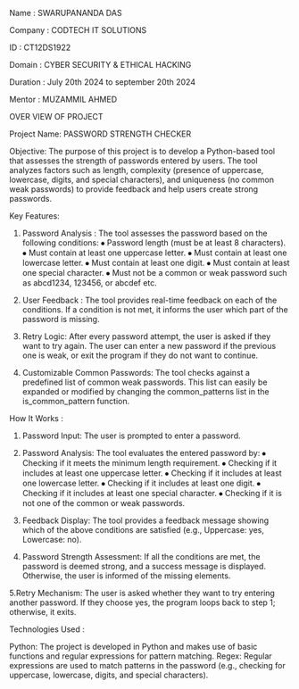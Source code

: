 Name : SWARUPANANDA DAS

Company : CODTECH IT SOLUTIONS

ID : CT12DS1922

Domain : CYBER SECURITY & ETHICAL HACKING

Duration : July 20th 2024 to september 20th 2024

Mentor : MUZAMMIL AHMED










OVER VIEW OF PROJECT 

Project Name: PASSWORD STRENGTH CHECKER

Objective:
The purpose of this project is to develop a Python-based tool that assesses the strength of 
passwords entered by users. The tool analyzes factors such as length, complexity (presence of 
uppercase, lowercase, digits, and special characters), and uniqueness (no common weak 
passwords) to provide feedback and help users create strong passwords.


Key Features:

1. Password Analysis :
The tool assesses the password based on the following conditions:
  ⦁ Password length (must be at least 8 characters).
  ⦁ Must contain at least one uppercase letter.
  ⦁ Must contain at least one lowercase letter.
  ⦁ Must contain at least one digit.
  ⦁ Must contain at least one special character.
  ⦁ Must not be a common or weak password such as abcd1234, 123456, or abcdef etc.

2. User Feedback :
   The tool provides real-time feedback on each of the conditions. If a condition is not met, it 
   informs the user which part of the password is missing.

3. Retry Logic:
  After every password attempt, the user is asked if they want to try again. The user can enter a 
  new password if the previous one is weak, or exit the program if they do not want to continue.

4. Customizable Common Passwords:
  The tool checks against a predefined list of common weak passwords. This list can easily be 
  expanded or modified by changing the common_patterns list in the is_common_pattern 
  function.


How It Works :

1. Password Input:
  The user is prompted to enter a password.

2. Password Analysis:
  The tool evaluates the entered password by:
    ⦁ Checking if it meets the minimum length requirement.
    ⦁ Checking if it includes at least one uppercase letter.
    ⦁ Checking if it includes at least one lowercase letter.
    ⦁ Checking if it includes at least one digit.
    ⦁ Checking if it includes at least one special character.
    ⦁ Checking if it is not one of the common or weak passwords.
  
3. Feedback Display:
   The tool provides a feedback message showing which of the above conditions are satisfied (e.g., 
   Uppercase: yes, Lowercase: no).

4. Password Strength Assessment:
  If all the conditions are met, the password is deemed strong, and a success message is 
  displayed. Otherwise, the user is informed of the missing elements.

5.Retry Mechanism:
  The user is asked whether they want to try entering another password. If they choose yes, the 
  program loops back to step 1; otherwise, it exits.



Technologies Used :

Python: The project is developed in Python and makes use of basic functions and regular 
        expressions for pattern matching.
Regex: Regular expressions are used to match patterns in the password (e.g., checking for 
       uppercase, lowercase, digits, and special characters).

